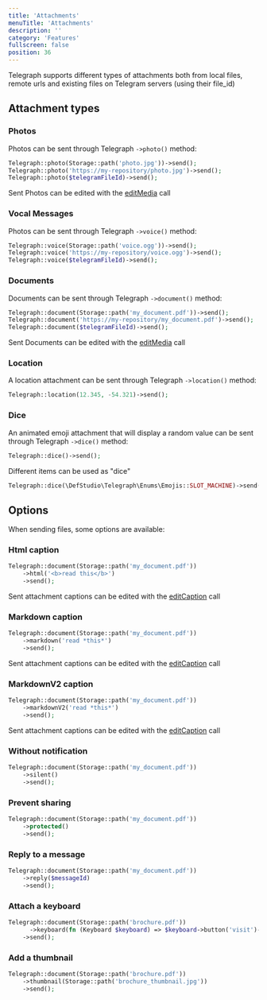 ```yaml
---
title: 'Attachments' 
menuTitle: 'Attachments' 
description: ''
category: 'Features' 
fullscreen: false 
position: 36
---
```


Telegraph supports different types of attachments both from local files, remote urls and existing files on Telegram servers (using their file_id)

## Attachment types

### Photos

Photos can be sent through Telegraph `->photo()` method:

```php
Telegraph::photo(Storage::path('photo.jpg'))->send();
Telegraph::photo('https://my-repository/photo.jpg')->send();
Telegraph::photo($telegramFileId)->send();
```

<alert type="alert">Sent Photos can be edited with the [editMedia](features/telegram-api-calls#editMedia) call</alert>


### Vocal Messages

Photos can be sent through Telegraph `->voice()` method:

```php
Telegraph::voice(Storage::path('voice.ogg'))->send();
Telegraph::voice('https://my-repository/voice.ogg')->send();
Telegraph::voice($telegramFileId)->send();
```


### Documents

Documents can be sent through Telegraph `->document()` method:

```php
Telegraph::document(Storage::path('my_document.pdf'))->send();
Telegraph::document('https://my-repository/my_document.pdf')->send();
Telegraph::document($telegramFileId)->send();
```

<alert type="alert">Sent Documents can be edited with the [editMedia](features/telegram-api-calls#editMedia) call</alert>

### Location

A location attachment can be sent through Telegraph `->location()` method:

```php
Telegraph::location(12.345, -54.321)->send();
```

### Dice

An animated emoji attachment that will display a random value can be sent through Telegraph `->dice()` method:

```php
Telegraph::dice()->send();
```

Different items can be used as "dice"

```php
Telegraph::dice(\DefStudio\Telegraph\Enums\Emojis::SLOT_MACHINE)->send();
```

## Options

When sending files, some options are available:

### Html caption

```php
Telegraph::document(Storage::path('my_document.pdf'))
    ->html('<b>read this</b>')
    ->send();
```

<alert type="alert">Sent attachment captions can be edited with the [editCaption](features/telegram-api-calls#editCaption) call</alert>


### Markdown caption

```php
Telegraph::document(Storage::path('my_document.pdf'))
    ->markdown('read *this*')
    ->send();
```

<alert type="alert">Sent attachment captions can be edited with the [editCaption](features/telegram-api-calls#editCaption) call</alert>


### MarkdownV2 caption

```php
Telegraph::document(Storage::path('my_document.pdf'))
    ->markdownV2('read *this*')
    ->send();
```

<alert type="alert">Sent attachment captions can be edited with the [editCaption](features/telegram-api-calls#editCaption) call</alert>


### Without notification

```php
Telegraph::document(Storage::path('my_document.pdf'))
    ->silent()
    ->send();
```

### Prevent sharing

```php
Telegraph::document(Storage::path('my_document.pdf'))
    ->protected()
    ->send();
```

### Reply to a message

```php
Telegraph::document(Storage::path('my_document.pdf'))
    ->reply($messageId)
    ->send();
```

### Attach a keyboard

```php
Telegraph::document(Storage::path('brochure.pdf'))
      ->keyboard(fn (Keyboard $keyboard) => $keyboard->button('visit')->url('https://defstudio.it'))
    ->send();
```

### Add a thumbnail

```php
Telegraph::document(Storage::path('brochure.pdf'))
    ->thumbnail(Storage::path('brochure_thumbnail.jpg'))
    ->send();
```
